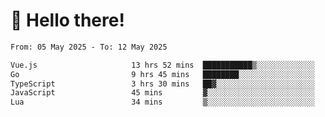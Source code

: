 # 👋 Hello there!

<!--START_SECTION:waka-->

```txt
From: 05 May 2025 - To: 12 May 2025

Vue.js                     13 hrs 52 mins  ███████████▒░░░░░░░░░░░░░   44.74 %
Go                         9 hrs 45 mins   ████████░░░░░░░░░░░░░░░░░   31.43 %
TypeScript                 3 hrs 30 mins   ██▓░░░░░░░░░░░░░░░░░░░░░░   11.31 %
JavaScript                 45 mins         ▓░░░░░░░░░░░░░░░░░░░░░░░░   02.46 %
Lua                        34 mins         ▒░░░░░░░░░░░░░░░░░░░░░░░░   01.83 %
```

<!--END_SECTION:waka-->
